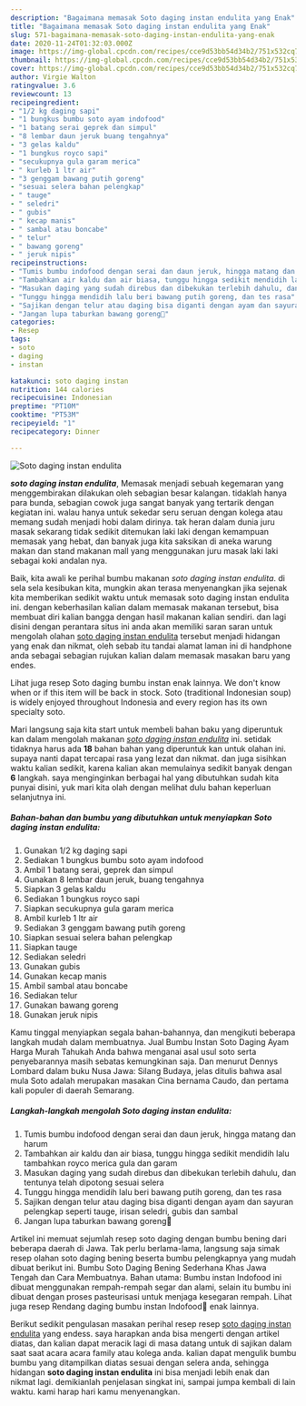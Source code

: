 ```yaml
---
description: "Bagaimana memasak Soto daging instan endulita yang Enak"
title: "Bagaimana memasak Soto daging instan endulita yang Enak"
slug: 571-bagaimana-memasak-soto-daging-instan-endulita-yang-enak
date: 2020-11-24T01:32:03.000Z
image: https://img-global.cpcdn.com/recipes/cce9d53bb54d34b2/751x532cq70/soto-daging-instan-endulita-foto-resep-utama.jpg
thumbnail: https://img-global.cpcdn.com/recipes/cce9d53bb54d34b2/751x532cq70/soto-daging-instan-endulita-foto-resep-utama.jpg
cover: https://img-global.cpcdn.com/recipes/cce9d53bb54d34b2/751x532cq70/soto-daging-instan-endulita-foto-resep-utama.jpg
author: Virgie Walton
ratingvalue: 3.6
reviewcount: 13
recipeingredient:
- "1/2 kg daging sapi"
- "1 bungkus bumbu soto ayam indofood"
- "1 batang serai geprek dan simpul"
- "8 lembar daun jeruk buang tengahnya"
- "3 gelas kaldu"
- "1 bungkus royco sapi"
- "secukupnya gula garam merica"
- " kurleb 1 ltr air"
- "3 genggam bawang putih goreng"
- "sesuai selera bahan pelengkap"
- " tauge"
- " seledri"
- " gubis"
- " kecap manis"
- " sambal atau boncabe"
- " telur"
- " bawang goreng"
- " jeruk nipis"
recipeinstructions:
- "Tumis bumbu indofood dengan serai dan daun jeruk, hingga matang dan harum"
- "Tambahkan air kaldu dan air biasa, tunggu hingga sedikit mendidih lalu tambahkan royco merica gula dan garam"
- "Masukan daging yang sudah direbus dan dibekukan terlebih dahulu, dan tentunya telah dipotong sesuai selera"
- "Tunggu hingga mendidih lalu beri bawang putih goreng, dan tes rasa"
- "Sajikan dengan telur atau daging bisa diganti dengan ayam dan sayuran pelengkap seperti tauge, irisan seledri, gubis dan sambal"
- "Jangan lupa taburkan bawang goreng🤤"
categories:
- Resep
tags:
- soto
- daging
- instan

katakunci: soto daging instan 
nutrition: 144 calories
recipecuisine: Indonesian
preptime: "PT10M"
cooktime: "PT53M"
recipeyield: "1"
recipecategory: Dinner

---
```



![Soto daging instan endulita](https://img-global.cpcdn.com/recipes/cce9d53bb54d34b2/751x532cq70/soto-daging-instan-endulita-foto-resep-utama.jpg)

<b><i>soto daging instan endulita</i></b>, Memasak menjadi sebuah kegemaran yang menggembirakan dilakukan oleh sebagian besar kalangan. tidaklah hanya para bunda, sebagian cowok juga sangat banyak yang tertarik dengan kegiatan ini. walau hanya untuk sekedar seru seruan dengan kolega atau memang sudah menjadi hobi dalam dirinya. tak heran dalam dunia juru masak sekarang tidak sedikit ditemukan laki laki dengan kemampuan memasak yang hebat, dan banyak juga kita saksikan di aneka warung makan dan stand makanan mall yang menggunakan juru masak laki laki sebagai koki andalan nya.

Baik, kita awali ke perihal bumbu makanan <i>soto daging instan endulita</i>. di sela sela kesibukan kita, mungkin akan terasa menyenangkan jika sejenak kita memberikan sedikit waktu untuk memasak soto daging instan endulita ini. dengan keberhasilan kalian dalam memasak makanan tersebut, bisa membuat diri kalian bangga dengan hasil makanan kalian sendiri. dan lagi disini dengan perantara situs ini anda akan memiliki saran saran untuk mengolah olahan <u>soto daging instan endulita</u> tersebut menjadi hidangan yang enak dan nikmat, oleh sebab itu tandai alamat laman ini di handphone anda sebagai sebagian rujukan kalian dalam memasak masakan baru yang endes.

Lihat juga resep Soto daging bumbu instan enak lainnya. We don&#39;t know when or if this item will be back in stock. Soto (traditional Indonesian soup) is widely enjoyed throughout Indonesia and every region has its own specialty soto.


Mari langsung saja kita start untuk membeli bahan baku yang diperuntuk kan dalam mengolah makanan <u><i>soto daging instan endulita</i></u> ini. setidak tidaknya harus ada <b>18</b> bahan bahan yang diperuntuk kan untuk olahan ini. supaya nanti dapat tercapai rasa yang lezat dan nikmat. dan juga sisihkan waktu kalian sedikit, karena kalian akan memulainya sedikit banyak dengan <b>6</b> langkah. saya menginginkan berbagai hal yang dibutuhkan sudah kita punyai disini, yuk mari kita olah dengan melihat dulu bahan keperluan selanjutnya ini.

<!--inarticleads1-->

##### Bahan-bahan dan bumbu yang dibutuhkan untuk menyiapkan Soto daging instan endulita:

1. Gunakan 1/2 kg daging sapi
1. Sediakan 1 bungkus bumbu soto ayam indofood
1. Ambil 1 batang serai, geprek dan simpul
1. Gunakan 8 lembar daun jeruk, buang tengahnya
1. Siapkan 3 gelas kaldu
1. Sediakan 1 bungkus royco sapi
1. Siapkan secukupnya gula garam merica
1. Ambil  kurleb 1 ltr air
1. Sediakan 3 genggam bawang putih goreng
1. Siapkan sesuai selera bahan pelengkap
1. Siapkan  tauge
1. Sediakan  seledri
1. Gunakan  gubis
1. Gunakan  kecap manis
1. Ambil  sambal atau boncabe
1. Sediakan  telur
1. Gunakan  bawang goreng
1. Gunakan  jeruk nipis


Kamu tinggal menyiapkan segala bahan-bahannya, dan mengikuti beberapa langkah mudah dalam membuatnya. Jual Bumbu Instan Soto Daging Ayam Harga Murah Tahukah Anda bahwa menganai asal usul soto serta penyebarannya masih sebatas kemungkinan saja. Dan menurut Dennys Lombard dalam buku Nusa Jawa: Silang Budaya, jelas ditulis bahwa asal mula Soto adalah merupakan masakan Cina bernama Caudo, dan pertama kali populer di daerah Semarang. 

<!--inarticleads2-->

##### Langkah-langkah mengolah Soto daging instan endulita:

1. Tumis bumbu indofood dengan serai dan daun jeruk, hingga matang dan harum
1. Tambahkan air kaldu dan air biasa, tunggu hingga sedikit mendidih lalu tambahkan royco merica gula dan garam
1. Masukan daging yang sudah direbus dan dibekukan terlebih dahulu, dan tentunya telah dipotong sesuai selera
1. Tunggu hingga mendidih lalu beri bawang putih goreng, dan tes rasa
1. Sajikan dengan telur atau daging bisa diganti dengan ayam dan sayuran pelengkap seperti tauge, irisan seledri, gubis dan sambal
1. Jangan lupa taburkan bawang goreng🤤


Artikel ini memuat sejumlah resep soto daging dengan bumbu bening dari beberapa daerah di Jawa. Tak perlu berlama-lama, langsung saja simak resep olahan soto daging bening beserta bumbu pelengkapnya yang mudah dibuat berikut ini. Bumbu Soto Daging Bening Sederhana Khas Jawa Tengah dan Cara Membuatnya. Bahan utama: Bumbu instan Indofood ini dibuat menggunakan rempah-rempah segar dan alami, selain itu bumbu ini dibuat dengan proses pasteurisasi untuk menjaga kesegaran rempah. Lihat juga resep Rendang daging bumbu instan Indofood🥩 enak lainnya. 

Berikut sedikit pengulasan masakan perihal resep resep <u>soto daging instan endulita</u> yang endess. saya harapkan anda bisa mengerti dengan artikel diatas, dan kalian dapat meracik lagi di masa datang untuk di sajikan dalam saat saat acara acara family atau kolega anda. kalian dapat mengulik bumbu bumbu yang ditampilkan diatas sesuai dengan selera anda, sehingga hidangan <b>soto daging instan endulita</b> ini bisa menjadi lebih enak dan nikmat lagi. demikianlah penjelasan singkat ini, sampai jumpa kembali di lain waktu. kami harap hari kamu menyenangkan.
